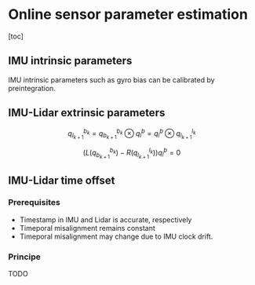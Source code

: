 # Online sensor parameter estimation
[toc]

## IMU intrinsic parameters
IMU intrinsic parameters such as gyro bias can be calibrated by preintegration.

## IMU-Lidar extrinsic parameters
$$ q^{b_k}_{l_{k+1}}=q^{b_k}_{b_{k+1}}\otimes q^b_l=q^b_l\otimes q^{l_k}_{l_{k+1}} $$  

$$ \left(L(q^{b_k}_{b_{k+1}})-R(q^{l_k}_{l_{k+1}})\right)q_l^b=0 $$

## IMU-Lidar time offset
### Prerequisites
* Timestamp in IMU and Lidar is accurate, respectively
* Timeporal misalignment remains constant
* Timeporal misalignment may change due to IMU clock drift.

### Principe
TODO
